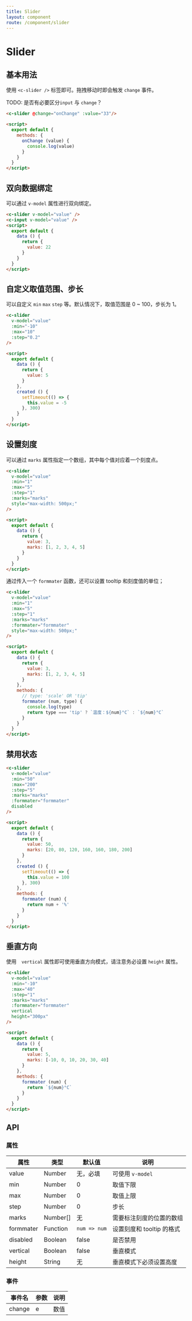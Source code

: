```yaml
---
title: Slider
layout: component
route: /component/slider
---
```


# Slider

## 基本用法

使用 `<c-slider />` 标签即可。拖拽移动时即会触发 `change` 事件。

TODO: 是否有必要区分`input` 与 `change`？

<style>
.c-slider {
  margin: 2em 1em 3em;
}
</style>

```html
<c-slider @change="onChange" :value="33"/>

<script>
  export default {
    methods: {
      onChange (value) {
        console.log(value)
      }
    }
  }
</script>
```

## 双向数据绑定

可以通过 `v-model` 属性进行双向绑定。

```html
<c-slider v-model="value" />
<c-input v-model="value" />
<script>
  export default {
    data () {
      return {
        value: 22
      }
    }
  }
</script>
```

## 自定义取值范围、步长

可以自定义 `min` `max` `step` 等。默认情况下，取值范围是 0 ~ 100，步长为 1。

```html
<c-slider
  v-model="value"
  :min="-10"
  :max="10"
  :step="0.2"
/>

<script>
  export default {
    data () {
      return {
        value: 5
      }
    },
    created () {
      setTimeout(() => {
        this.value = -5
      }, 300)
    }
  }
</script>
```

## 设置刻度

可以通过 `marks` 属性指定一个数组，其中每个值对应着一个刻度点。

```html
<c-slider
  v-model="value"
  :min="1"
  :max="5"
  :step="1"
  :marks="marks"
  style="max-width: 500px;"
/>

<script>
  export default {
    data () {
      return {
        value: 3,
        marks: [1, 2, 3, 4, 5]
      }
    }
  }
</script>
```

通过传入一个 `formmater` 函数，还可以设置 tooltip 和刻度值的单位；

```html
<c-slider
  v-model="value"
  :min="1"
  :max="5"
  :step="1"
  :marks="marks"
  :formmater="formmater"
  style="max-width: 500px;"
/>

<script>
  export default {
    data () {
      return {
        value: 3,
        marks: [1, 2, 3, 4, 5]
      }
    },
    methods: {
      // type: 'scale' OR 'tip'
      formmater (num, type) {
        console.log(type)
        return type === 'tip' ? `温度：${num}°C` : `${num}°C`
      }
    }
  }
</script>
```

## 禁用状态

```html
<c-slider
  v-model="value"
  :min="50"
  :max="200"
  :step="5"
  :marks="marks"
  :formmater="formmater"
  disabled
/>

<script>
  export default {
    data () {
      return {
        value: 50,
        marks: [20, 80, 120, 160, 160, 180, 200]
      }
    },
    created () {
      setTimeout(() => {
        this.value = 100
      }, 300)
    },
    methods: {
      formmater (num) {
        return num + '%'
      }
    }
  }
</script>
```

## 垂直方向

使用　`vertical` 属性即可使用垂直方向模式，请注意务必设置 `height` 属性。

```html
<c-slider
  v-model="value"
  :min="-10"
  :max="40"
  :step="1"
  :marks="marks"
  :formmater="formmater"
  vertical
  height="300px"
/>

<script>
  export default {
    data () {
      return {
        value: 5,
        marks: [-10, 0, 10, 20, 30, 40]
      }
    },
    methods: {
      formmater (num) {
        return `${num}°C`
      }
    }
  }
</script>
```

## API

### 属性

| 属性 | 类型 | 默认值 | 说明 |
|-----|------|--------|------|
| value | Number | 无，必填 | 可使用 `v-model` |
| min | Number |  0 | 取值下限 |
| max | Number |  0 | 取值上限 |
| step | Number |  0 | 步长 |
| marks | Number[] | 无 | 需要标注刻度的位置的数组 |
| formmater | Function | `num => num` | 设置刻度和 tooltip 的格式 |
| disabled | Boolean | false | 是否禁用 |
| vertical | Boolean | false | 垂直模式 |
| height | String | 无 | 垂直模式下必须设置高度 |

### 事件

|事件名| 参数 | 说明 |
|------|-------|-------|
| change | e | 数值 |
